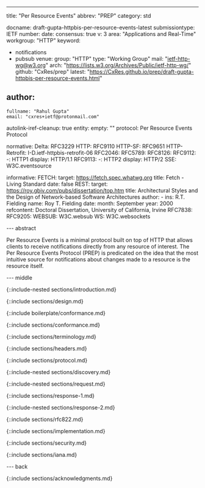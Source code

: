 ---
title: "Per Resource Events"
abbrev: "PREP"
category: std

docname: draft-gupta-httpbis-per-resource-events-latest
submissiontype: IETF
number:
date:
consensus: true
v: 3
area: "Applications and Real-Time"
workgroup: "HTTP"
keyword:
  - notifications
  - pubsub
venue:
  group: "HTTP"
  type: "Working Group"
  mail: "ietf-http-wg@w3.org"
  arch: "https://lists.w3.org/Archives/Public/ietf-http-wg/"
  github: "CxRes/prep"
  latest: "https://CxRes.github.io/prep/draft-gupta-httpbis-per-resource-events.html"

author:
 -
    fullname: "Rahul Gupta"
    email: "cxres+ietf@protonmail.com"

autolink-iref-cleanup: true
entity:
  empty: ""
  protocol: Per Resource Events Protocol

normative:
  Delta: RFC3229
  HTTP: RFC9110
  HTTP-SF: RFC9651
  HTTP-Retrofit: I-D.ietf-httpbis-retrofit-06
  RFC2046:
  RFC5789:
  RFC8126:
  RFC9112:
    -: HTTP1
    display: HTTP/1.1
  RFC9113:
    -: HTTP2
    display: HTTP/2
  SSE: W3C.eventsource

informative:
  FETCH:
    target: https://fetch.spec.whatwg.org
    title: Fetch - Living Standard
    date: false
  REST:
    target: https://roy.gbiv.com/pubs/dissertation/top.htm
    title: Architectural Styles and the Design of Network-based Software Architectures
    author:
      -
        ins: R.T. Fielding
        name: Roy T. Fielding
    date:
      month: September
      year: 2000
    refcontent: Doctoral Dissertation, University of California, Irvine
  RFC7838:
  RFC9205:
  WEBSUB: W3C.websub
  WS: W3C.websockets


--- abstract

Per Resource Events is a minimal protocol built on top of HTTP that allows clients to receive notifications directly from any resource of interest. The Per Resource Events Protocol (PREP) is predicated on the idea that the most intuitive source for notifications about changes made to a resource is the resource itself.


--- middle

<!-- Informative Sections -->

{::include-nested sections/introduction.md}

{::include sections/design.md}


<!-- Conformance Sections -->

{::include boilerplate/conformance.md}

{::include sections/conformance.md}

{::include sections/terminology.md}


<!-- Normative Sections -->

{::include sections/headers.md}

{::include sections/protocol.md}

{::include-nested sections/discovery.md}

{::include-nested sections/request.md}

{::include sections/response-1.md}

{::include-nested sections/response-2.md}

{::include sections/rfc822.md}

<!-- Considerations Sections -->

{::include sections/implementation.md}

{::include sections/security.md}

{::include sections/iana.md}

--- back

{::include sections/acknowledgments.md}
